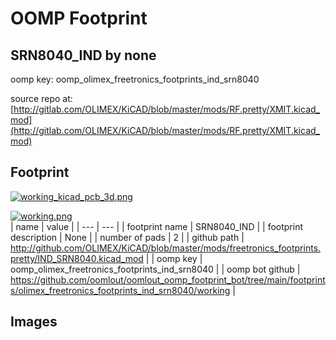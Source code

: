 # OOMP Footprint  
## SRN8040_IND  by none  
  
oomp key: oomp_olimex_freetronics_footprints_ind_srn8040  
  
source repo at: [http://gitlab.com/OLIMEX/KiCAD/blob/master/mods/RF.pretty/XMIT.kicad_mod](http://gitlab.com/OLIMEX/KiCAD/blob/master/mods/RF.pretty/XMIT.kicad_mod)  
## Footprint  
  
[![working_kicad_pcb_3d.png](working_kicad_pcb_3d_600.png)](working_kicad_pcb_3d.png)  
  
[![working.png](working_600.png)](working.png)  
| name | value | 
| --- | --- | 
| footprint name | SRN8040_IND | 
| footprint description | None | 
| number of pads | 2 | 
| github path | http://github.com/OLIMEX/KiCAD/blob/master/mods/freetronics_footprints.pretty/IND_SRN8040.kicad_mod | 
| oomp key | oomp_olimex_freetronics_footprints_ind_srn8040 | 
| oomp bot github | https://github.com/oomlout/oomlout_oomp_footprint_bot/tree/main/footprints/olimex_freetronics_footprints_ind_srn8040/working | 
## Images  
